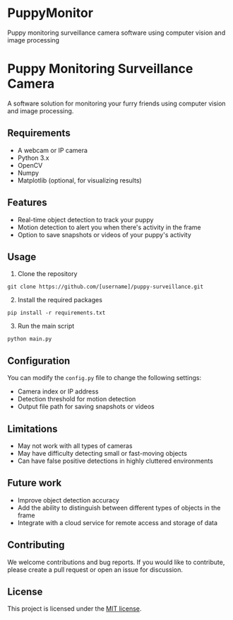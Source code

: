 # PuppyMonitor
Puppy monitoring surveillance camera software using computer vision and image processing

# Puppy Monitoring Surveillance Camera

A software solution for monitoring your furry friends using computer vision and image processing.

## Requirements
- A webcam or IP camera
- Python 3.x
- OpenCV
- Numpy
- Matplotlib (optional, for visualizing results)

## Features
- Real-time object detection to track your puppy
- Motion detection to alert you when there's activity in the frame
- Option to save snapshots or videos of your puppy's activity

## Usage
1. Clone the repository

```git clone https://github.com/[username]/puppy-surveillance.git```

2. Install the required packages

```pip install -r requirements.txt```

3. Run the main script

```python main.py```


## Configuration
You can modify the `config.py` file to change the following settings:
- Camera index or IP address
- Detection threshold for motion detection
- Output file path for saving snapshots or videos

## Limitations
- May not work with all types of cameras
- May have difficulty detecting small or fast-moving objects
- Can have false positive detections in highly cluttered environments

## Future work
- Improve object detection accuracy
- Add the ability to distinguish between different types of objects in the frame
- Integrate with a cloud service for remote access and storage of data

## Contributing
We welcome contributions and bug reports. If you would like to contribute, please create a pull request or open an issue for discussion.

## License
This project is licensed under the [MIT license](LICENSE).

